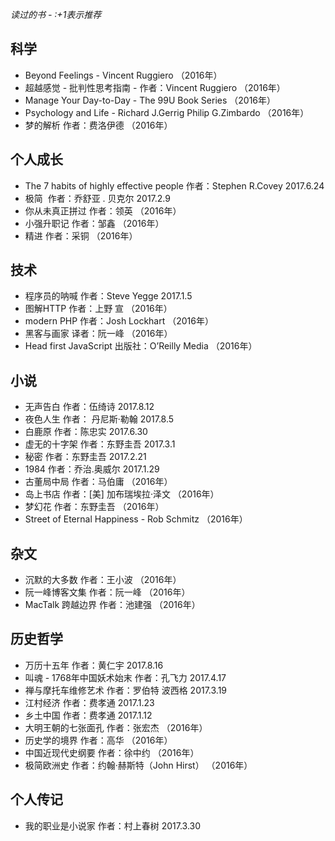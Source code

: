 
*读过的书  -  :+1表示推荐*

## 科学
*  Beyond Feelings - Vincent Ruggiero （2016年）
*  超越感觉 - 批判性思考指南 - 作者：Vincent Ruggiero （2016年）
* Manage Your Day-to-Day - The 99U Book Series （2016年）
* Psychology and Life - Richard J.Gerrig Philip G.Zimbardo （2016年）
*  梦的解析 作者：费洛伊德 （2016年）

## 个人成长
* The 7 habits of highly effective people 作者：Stephen R.Covey 2017.6.24
* 极简  作者：乔舒亚 . 贝克尔 2017.2.9
* 你从未真正拼过 作者：领英 （2016年）
* 小强升职记 作者：邹鑫 （2016年）
* 精进 作者：采铜 （2016年）

## 技术
* 程序员的呐喊 作者：Steve Yegge 2017.1.5
*  图解HTTP 作者：上野 宣 （2016年）
*  modern PHP 作者：Josh Lockhart （2016年）
* 黑客与画家 译者：阮一峰 （2016年）
* Head first JavaScript 出版社：O’Reilly Media （2016年）

## 小说
* 无声告白 作者：伍绮诗 2017.8.12
* 夜色人生 作者： 丹尼斯·勒翰 2017.8.5
* 白鹿原 作者：陈忠实 2017.6.30
* 虚无的十字架 作者：东野圭吾 2017.3.1
* 秘密 作者：东野圭吾 2017.2.21
* 1984 作者：乔治.奥威尔 2017.1.29
* 古董局中局 作者：马伯庸 （2016年）
* 岛上书店 作者：[美] 加布瑞埃拉·泽文 （2016年）
* 梦幻花 作者：东野圭吾 （2016年）
* Street of Eternal Happiness - Rob Schmitz （2016年）

## 杂文
*  沉默的大多数 作者：王小波 （2016年）
* 阮一峰博客文集 作者：阮一峰 （2016年）
* MacTalk 跨越边界 作者：池建强 （2016年）

## 历史哲学
* 万历十五年 作者：黄仁宇 2017.8.16
* 叫魂 - 1768年中国妖术始末 作者：孔飞力 2017.4.17
*  禅与摩托车维修艺术 作者：罗伯特 波西格 2017.3.19
* 江村经济 作者：费孝通 2017.1.23
* 乡土中国 作者：费孝通 2017.1.12
* 大明王朝的七张面孔 作者：张宏杰 （2016年）
* 历史学的境界 作者：高华 （2016年）
*  中国近现代史纲要 作者：徐中约 （2016年）
* 极简欧洲史 作者：约翰·赫斯特（John Hirst） （2016年）

## 个人传记
* 我的职业是小说家 作者：村上春树 2017.3.30
